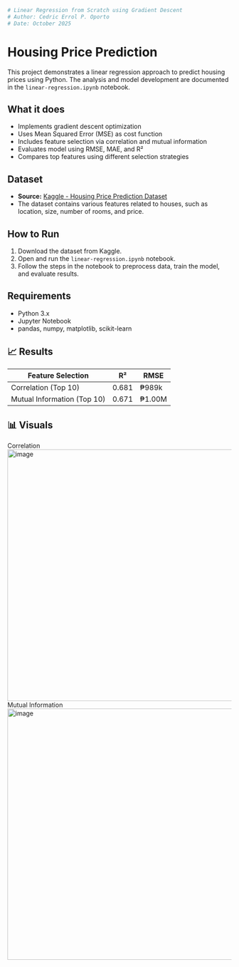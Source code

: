```python
# Linear Regression from Scratch using Gradient Descent
# Author: Cedric Errol P. Oporto
# Date: October 2025
```
# Housing Price Prediction

This project demonstrates a linear regression approach to predict housing prices using Python. The analysis and model development are documented in the `linear-regression.ipynb` notebook.

## What it does
- Implements gradient descent optimization
- Uses Mean Squared Error (MSE) as cost function
- Includes feature selection via correlation and mutual information
- Evaluates model using RMSE, MAE, and R²
- Compares top features using different selection strategies

## Dataset

- **Source:** [Kaggle - Housing Price Prediction Dataset](https://www.kaggle.com/datasets/harishkumardatalab/housing-price-prediction/)
- The dataset contains various features related to houses, such as location, size, number of rooms, and price.

## How to Run

1. Download the dataset from Kaggle.
2. Open and run the `linear-regression.ipynb` notebook.
3. Follow the steps in the notebook to preprocess data, train the model, and evaluate results.

## Requirements

- Python 3.x
- Jupyter Notebook
- pandas, numpy, matplotlib, scikit-learn

## 📈 Results
| Feature Selection | R² | RMSE |
|-------------------|----|------|
| Correlation (Top 10) | 0.681 | ₱989k |
| Mutual Information (Top 10) | 0.671 | ₱1.00M |


## 📊 Visuals
Correlation 
<img width="706" height="565" alt="image" src="https://github.com/user-attachments/assets/200f0536-91e5-4e60-81cb-7f1f21a7e521" />
Mutual Information
<img width="705" height="564" alt="image" src="https://github.com/user-attachments/assets/10c21f57-55c1-4030-b4da-e299497e2719" />




